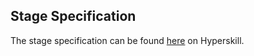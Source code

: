 ## Stage Specification

The stage specification can be found [here](https://hyperskill.org/projects/145/stages/784/implement) on Hyperskill.